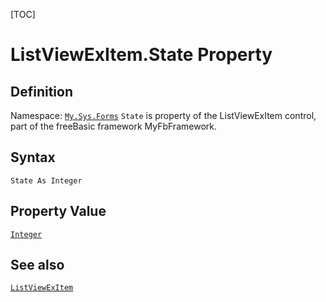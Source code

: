 [TOC]
# ListViewExItem.State Property

## Definition
Namespace: [`My.Sys.Forms`](My.Sys.Forms.md)
`State` is property of the ListViewExItem control, part of the freeBasic framework MyFbFramework.
## Syntax
```freeBasic
State As Integer
```
## Property Value
[`Integer`]("https://www.freebasic.net/wiki/KeyPgInteger")
## See also
[`ListViewExItem`](ListViewExItem.md)

